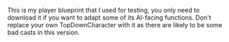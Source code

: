 This is my player blueprint that I used for testing, you only need to download it if you want to adapt some of its AI-facing functions. Don't replace your own TopDownCharacter with it as there are likely to be some bad casts in this version.
